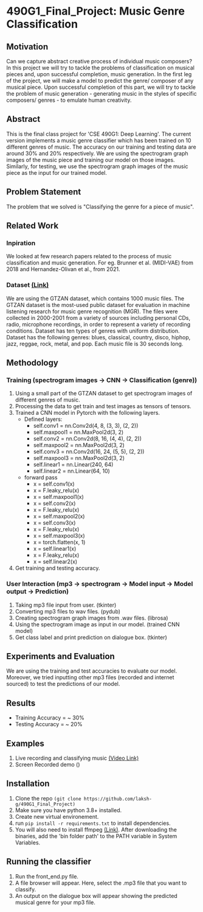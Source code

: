 # 490G1_Final_Project: Music Genre Classification 

## Motivation
Can we capture abstract creative process of individual music composers? In this project we will try to tackle the problems of classification on musical pieces and, upon successful completion, music generation. In the first leg of the project, we will make a model to predict the genre/ composer of any musical piece. Upon successful completion of this part, we will try to tackle the problem of music generation - generating music in the styles of specific composers/ genres - to emulate human creativity.

## Abstract
This is the final class project for 'CSE 490G1: Deep Learning'. The current version implements a music genre classifier which has been trained on 10 different genres of music. The accuracy on our training and testing data are around 30% and 20% respectively. We are using the spectrogram graph images of the music piece and training our model on those images. Similarly, for testing, we use the spectrogram graph images of the music piece as the input for our trained model.

## Problem Statement
The problem that we solved is "Classifying the genre for a piece of music". 

## Related Work
### Inpiration
We looked at few research papers related to the process of music classification and music generation. For eg. Brunner et al. (MIDI-VAE) from 2018 and Hernandez-Olivan et al., from 2021.

### Dataset [(Link)](http://opihi.cs.uvic.ca/sound/genres.tar.gz)
We are using the GTZAN dataset, which contains 1000 music files. The GTZAN dataset is the most-used public dataset for evaluation in machine listening research for music genre recognition (MGR). The files were collected in 2000-2001 from a variety of sources including personal CDs, radio, microphone recordings, in order to represent a variety of recording conditions. Dataset has ten types of genres with uniform distribution. Dataset has the following genres: blues, classical, country, disco, hiphop, jazz, reggae, rock, metal, and pop. Each music file is 30 seconds long.

## Methodology
### Training (spectrogram images -> CNN -> Classification (genre))
1. Using a small part of the GTZAN dataset to get spectrogram images of different genres of music.
2. Processing the data to get train and test images as tensors of tensors.
3. Trained a CNN model in Pytorch with the following layers.
   - Defined layers:
        - self.conv1 = nn.Conv2d(4, 8, (3, 3), (2, 2))
        - self.maxpool1 = nn.MaxPool2d(3, 2)
        - self.conv2 = nn.Conv2d(8, 16, (4, 4), (2, 2))
        - self.maxpool2 = nn.MaxPool2d(3, 2)
        - self.conv3 = nn.Conv2d(16, 24, (5, 5), (2, 2))
        - self.maxpool3 = nn.MaxPool2d(3, 2)
        - self.linear1 = nn.Linear(240, 64)
        - self.linear2 = nn.Linear(64, 10)
   - forward pass
        - x = self.conv1(x)
        - x = F.leaky_relu(x)
        - x = self.maxpool1(x)
        - x = self.conv2(x)
        - x = F.leaky_relu(x)
        - x = self.maxpool2(x)
        - x = self.conv3(x)
        - x = F.leaky_relu(x)
        - x = self.maxpool3(x)
        - x = torch.flatten(x, 1)
        - x = self.linear1(x)
        - x = F.leaky_relu(x)
        - x = self.linear2(x)
4. Get training and testing accuracy.

### User Interaction (mp3 -> spectrogram -> Model input -> Model output -> Prediction)
1. Taking mp3 file input from user. (tkinter)
2. Converting mp3 files to wav files. (pydub)
3. Creating spectrogram graph images from .wav files. (librosa)
4. Using the spectrogram image as input in our model. (trained CNN model)
5. Get class label and print prediction on dialogue box. (tkinter)

## Experiments and Evaluation
We are using the training and test accuracies to evaluate our model. Moreover, we tried inputting other mp3 files (recorded and internet sourced) to test the predictions of our model.  

## Results
- Training Accuracy = ~ 30%
- Testing Accuracy = ~ 20%

## Examples
1. Live recording and classifying music [(Video Link)](https://drive.google.com/file/d/1jwlGGtvpO5QxxNBi5Uu47j3WT0ZK3p9v/view?usp=drivesdk)
2. Screen Recorded demo ()

## Installation
1. Clone the repo ```(git clone https://github.com/laksh-g/490G1_Final_Project)```
2. Make sure you have python 3.8+ installed.
3. Create new virtual environement.
4. run ```pip install -r requirements.txt``` to install dependencies.
5. You will also need to install ffmpeg [(Link)](https://www.ffmpeg.org/download.html). After downloading the binaries, add the 'bin folder path' to the PATH variable in System Variables.

## Running the classifier
1. Run the front_end.py file.
2. A file browser will appear. Here, select the .mp3 file that you want to classify.
3. An output on the dialogue box will appear showing the predicted musical genre for your mp3 file.

